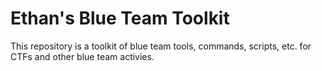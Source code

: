 # Ethan's Blue Team Toolkit

This repository is a toolkit of blue team tools, commands, scripts, etc. for CTFs and other blue team activies.
